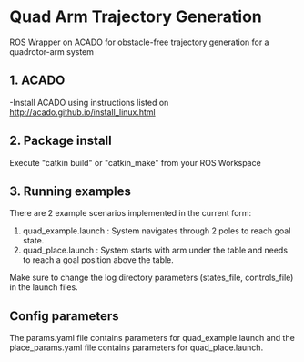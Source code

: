 # Quad Arm Trajectory Generation
ROS Wrapper on ACADO for obstacle-free trajectory generation for a quadrotor-arm system

## 1. ACADO

-Install ACADO using instructions listed on http://acado.github.io/install_linux.html

## 2. Package install
Execute "catkin build" or "catkin_make" from your ROS Workspace

## 3. Running examples
There are 2 example scenarios implemented in the current form:
1. quad_example.launch : System navigates through 2 poles to reach goal state.
2. quad_place.launch : System starts with arm under the table and needs to reach a goal position above the table.

Make sure to change the log directory parameters (states_file, controls_file) in the launch files.

## Config parameters
The params.yaml file contains parameters for quad_example.launch and the place_params.yaml file contains parameters for quad_place.launch.


